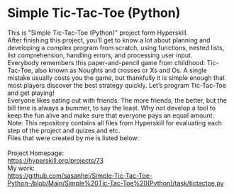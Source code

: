 # Simple Tic-Tac-Toe (Python)
This is "Simple Tic-Tac-Toe (Python)" project form Hyperskill.<br>
After finishing this project, you'll get to know a lot about planning and developing a complex program from scratch, using functions, nested lists, list comprehension, handling errors, and processing user input.<br>
Everybody remembers this paper-and-pencil game from childhood: Tic-Tac-Toe, also known as Noughts and crosses or Xs and Os. A single mistake usually costs you the game, but thankfully it is simple enough that most players discover the best strategy quickly. Let’s program Tic-Tac-Toe and get playing!<br>
Everyone likes eating out with friends. The more friends, the better, but the bill time is always a bummer, to say the least. Why not develop a tool to keep the fun alive and make sure that everyone pays an equal amount.<br>
Note: This repository contains all files from Hyperskill for evaluating each step of the project and quizes and etc.<br>
Files that were created by me is listed below:<br>
<br>
Project Homepage:<br>
https://hyperskill.org/projects/73<br>
My work:<br>
https://github.com/sasanhej/Simple-Tic-Tac-Toe-Python-/blob/Main/Simple%20Tic-Tac-Toe%20(Python)/task/tictactoe.py
